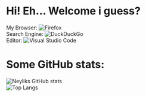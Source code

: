 # Hi! Eh... Welcome i guess?
My Browser: ![Firefox](https://img.shields.io/badge/Firefox-FF7139?style=for-the-badge&logo=Firefox-Browser&logoColor=white)<br>
Search Engine: ![DuckDuckGo](https://img.shields.io/badge/DuckDuckGo-DE5833?style=for-the-badge&logo=DuckDuckGo&logoColor=white)<br>
Editor: ![Visual Studio Code](https://img.shields.io/badge/Visual%20Studio%20Code-0078d7.svg?style=for-the-badge&logo=visual-studio-code&logoColor=white)<br>

# Some GitHub stats:
![Neyliks GitHub stats](https://github-readme-stats.vercel.app/api?username=neyliks&show_icons=true&theme=tokyonight)<br>
![Top Langs](https://github-readme-stats.vercel.app/api/top-langs/?username=neyliks&layout=compact&show_icons=true&theme=tokyonight)
